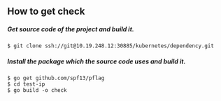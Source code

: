 ## How to get check 

##### Get source code of the project and build it.

```
$ git clone ssh://git@10.19.248.12:30885/kubernetes/dependency.git

```

##### Install the package which the source code uses and build it.

```
$ go get github.com/spf13/pflag
$ cd test-ip
$ go build -o check

```